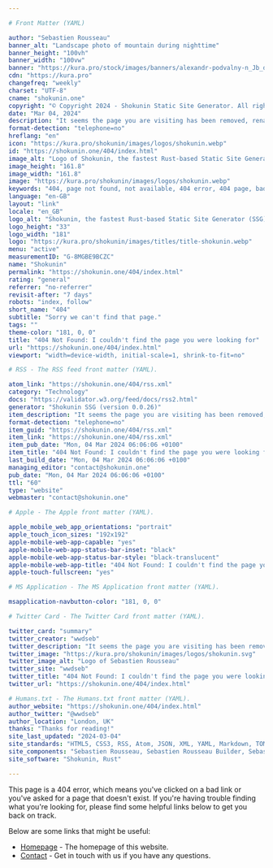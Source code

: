 ```yaml
---

# Front Matter (YAML)

author: "Sebastien Rousseau"
banner_alt: "Landscape photo of mountain during nighttime"
banner_height: "100vh"
banner_width: "100vw"
banner: "https://kura.pro/stock/images/banners/alexandr-podvalny-n_Jb_d8O43Q.webp"
cdn: "https://kura.pro"
changefreq: "weekly"
charset: "UTF-8"
cname: "shokunin.one"
copyright: "© Copyright 2024 - Shokunin Static Site Generator. All rights reserved."
date: "Mar 04, 2024"
description: "It seems the page you are visiting has been removed, renamed, or is otherwise unavailable."
format-detection: "telephone=no"
hreflang: "en"
icon: "https://kura.pro/shokunin/images/logos/shokunin.webp"
id: "https://shokunin.one/404/index.html"
image_alt: "Logo of Shokunin, the fastest Rust-based Static Site Generator (SSG)"
image_height: "161.8"
image_width: "161.8"
image: "https://kura.pro/shokunin/images/logos/shokunin.webp"
keywords: "404, page not found, not available, 404 error, 404 page, bad link, broken link, page does not exist, page not found, page removed"
language: "en-GB"
layout: "link"
locale: "en_GB"
logo_alt: "Shokunin, the fastest Rust-based Static Site Generator (SSG)"
logo_height: "33"
logo_width: "181"
logo: "https://kura.pro/shokunin/images/titles/title-shokunin.webp"
menu: "active"
measurementID: "G-8MGBE9BCZC"
name: "Shokunin"
permalink: "https://shokunin.one/404/index.html"
rating: "general"
referrer: "no-referrer"
revisit-after: "7 days"
robots: "index, follow"
short_name: "404"
subtitle: "Sorry we can't find that page."
tags: ""
theme-color: "181, 0, 0"
title: "404 Not Found: I couldn't find the page you were looking for"
url: "https://shokunin.one/404/index.html"
viewport: "width=device-width, initial-scale=1, shrink-to-fit=no"

# RSS - The RSS feed front matter (YAML).

atom_link: "https://shokunin.one/404/rss.xml"
category: "Technology"
docs: "https://validator.w3.org/feed/docs/rss2.html"
generator: "Shokunin SSG (version 0.0.26)"
item_description: "It seems the page you are visiting has been removed, renamed, or is otherwise unavailable."
format-detection: "telephone=no"
item_guid: "https://shokunin.one/404/rss.xml"
item_link: "https://shokunin.one/404/rss.xml"
item_pub_date: "Mon, 04 Mar 2024 06:06:06 +0100"
item_title: "404 Not Found: I couldn't find the page you were looking for"
last_build_date: "Mon, 04 Mar 2024 06:06:06 +0100"
managing_editor: "contact@shokunin.one"
pub_date: "Mon, 04 Mar 2024 06:06:06 +0100"
ttl: "60"
type: "website"
webmaster: "contact@shokunin.one"

# Apple - The Apple front matter (YAML).

apple_mobile_web_app_orientations: "portrait"
apple_touch_icon_sizes: "192x192"
apple-mobile-web-app-capable: "yes"
apple-mobile-web-app-status-bar-inset: "black"
apple-mobile-web-app-status-bar-style: "black-translucent"
apple-mobile-web-app-title: "404 Not Found: I couldn't find the page you were looking for"
apple-touch-fullscreen: "yes"

# MS Application - The MS Application front matter (YAML).

msapplication-navbutton-color: "181, 0, 0"

# Twitter Card - The Twitter Card front matter (YAML).

twitter_card: "summary"
twitter_creator: "wwdseb"
twitter_description: "It seems the page you are visiting has been removed, renamed, or is otherwise unavailable."
twitter_image: "https://kura.pro/shokunin/images/logos/shokunin.svg"
twitter_image_alt: "Logo of Sebastien Rousseau"
twitter_site: "wwdseb"
twitter_title: "404 Not Found: I couldn't find the page you were looking for"
twitter_url: "https://shokunin.one/404/index.html"

# Humans.txt - The Humans.txt front matter (YAML).
author_website: "https://shokunin.one/404/index.html"
author_twitter: "@wwdseb"
author_location: "London, UK"
thanks: "Thanks for reading!"
site_last_updated: "2024-03-04"
site_standards: "HTML5, CSS3, RSS, Atom, JSON, XML, YAML, Markdown, TOML"
site_components: "Sebastien Rousseau, Sebastien Rousseau Builder, Sebastien Rousseau CLI, Sebastien Rousseau Templates, Sebastien Rousseau Themes"
site_software: "Shokunin, Rust"

---
```


This page is a 404 error, which means you've clicked on a bad link or you've
asked for a page that doesn't exist. If you're having trouble finding what
you're looking for, please find some helpful links below to get you back on
track.

Below are some links that might be useful:

- [Homepage](/) - The homepage of this website.
- [Contact](/contact/index.html) - Get in touch with us if you have any
  questions.
